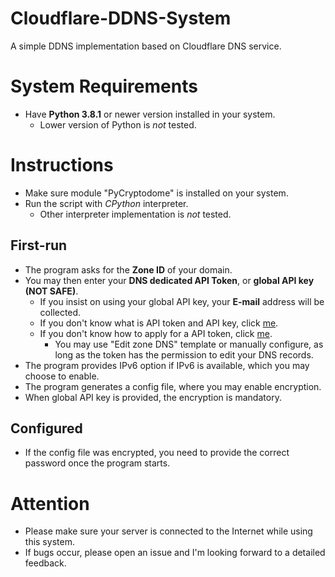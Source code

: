 # Cloudflare-DDNS-System
A simple DDNS implementation based on Cloudflare DNS service.

# System Requirements
* Have **Python 3.8.1** or newer version installed in your system.
	* Lower version of Python is *not* tested.

# Instructions
* Make sure module "PyCryptodome" is installed on your system.
* Run the script with *CPython* interpreter.
	* Other interpreter implementation is *not* tested.

## First-run
* The program asks for the **Zone ID** of your domain.
* You may then enter your **DNS dedicated API Token**, or **global API key (NOT SAFE)**.
	* If you insist on using your global API key, your **E-mail** address will be collected.
	* If you don't know what is API token and API key, click [me](https://api.cloudflare.com/#getting-started-requests).
	* If you don't know how to apply for a API token, click [me](https://support.cloudflare.com/hc/en-us/articles/200167836-Managing-API-Tokens-and-Keys#12345680).
		* You may use "Edit zone DNS" template or manually configure, as long as the token has the permission to edit your DNS records.
* The program provides IPv6 option if IPv6 is available, which you may choose to enable.
* The program generates a config file, where you may enable encryption.
* When global API key is provided, the encryption is mandatory.

## Configured
* If the config file was encrypted, you need to provide the correct password once the program starts.

# Attention
* Please make sure your server is connected to the Internet while using this system.
* If bugs occur, please open an issue and I'm looking forward to a detailed feedback.
